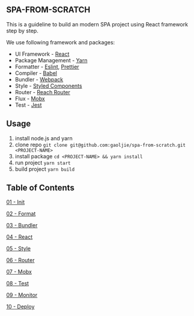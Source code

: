 ## SPA-FROM-SCRATCH

This is a guideline to build an modern SPA project using React framework step by step.

We use following framework and packages:

- UI Framework - [React](https://reactjs.org/)
- Package Management - [Yarn](https://yarnpkg.com/)
- Formatter - [Eslint](https://eslint.org/), [Prettier](https://github.com/prettier/prettier)
- Compiler - [Babel](https://babeljs.io/)
- Bundler - [Webpack](https://webpack.js.org/)
- Style - [Styled Components](https://www.styled-components.com/)
- Router - [Reach Router](https://github.com/reach/router)
- Flux - [Mobx](https://mobx.js.org/index.html)
- Test - [Jest](https://jestjs.io/)

## Usage

1. install node.js and yarn
2. clone repo `git clone git@github.com:gaoljie/spa-from-scratch.git <PROJECT-NAME>`
3. install package `cd <PROJECT-NAME> && yarn install`
4. run project `yarn start`
5. build project `yarn build`

## Table of Contents

[01 - Init](/docs/01-Init.md#readme)

[02 - Format](/docs/02-Format.md#readme)

[03 - Bundler](/docs/03-Bundler.md#readme)

[04 - React](/docs/04-React.md#readme)

[05 - Style](/docs/05-Style.md#readme)

[06 - Router](/docs/06-Router.md#readme)

[07 - Mobx](/docs/07-Router.md#readme)

[08 - Test](/docs/08-Test.md#readme)

[09 - Monitor](/docs/09-Monitor.md#readme)

[10 - Deploy](/docs/10-Deploy.md#readme)
